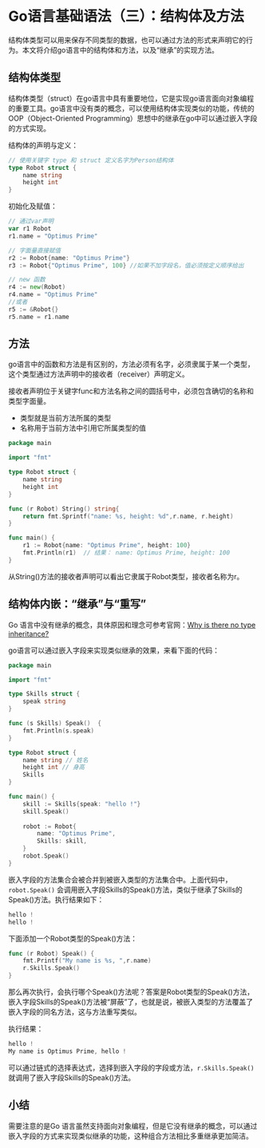 # Go语言基础语法（三）：结构体及方法
结构体类型可以用来保存不同类型的数据，也可以通过方法的形式来声明它的行为。本文将介绍go语言中的结构体和方法，以及“继承”的实现方法。

<!--more-->

## 结构体类型

结构体类型（struct）在go语言中具有重要地位，它是实现go语言面向对象编程的重要工具。go语言中没有类的概念，可以使用结构体实现类似的功能，传统的OOP（Object-Oriented Programming）思想中的继承在go中可以通过嵌入字段的方式实现。

结构体的声明与定义：

```go
// 使用关键字 type 和 struct 定义名字为Person结构体
type Robot struct {
	name string
	height int
}
```

初始化及赋值：

```go
// 通过var声明
var r1 Robot
r1.name = "Optimus Prime"

// 字面量直接赋值
r2 := Robot{name: "Optimus Prime"}
r3 := Robot{"Optimus Prime", 100} //如果不加字段名，值必须按定义顺序给出

// new 函数
r4 := new(Robot)
r4.name = "Optimus Prime"
//或者
r5 := &Robot{}
r5.name = r1.name
```

## 方法

go语言中的函数和方法是有区别的，方法必须有名字，必须隶属于某一个类型，这个类型通过方法声明中的接收者（receiver）声明定义。

接收者声明位于关键字func和方法名称之间的圆括号中，必须包含确切的名称和类型字面量。

- 类型就是当前方法所属的类型
- 名称用于当前方法中引用它所属类型的值

```go
package main

import "fmt"

type Robot struct {
	name string
	height int
}

func (r Robot) String() string{	
	return fmt.Sprintf("name: %s, height: %d",r.name, r.height)
}

func main() {
    r1 := Robot{name: "Optimus Prime", height: 100}
	fmt.Println(r1)  // 结果： name: Optimus Prime, height: 100
}

```

从String()方法的接收者声明可以看出它隶属于Robot类型，接收者名称为r。

## 结构体内嵌：“继承”与“重写”

Go 语言中没有继承的概念，具体原因和理念可参考官网：[Why is there no type inheritance?](https://golang.org/doc/faq#inheritance)

go语言可以通过嵌入字段来实现类似继承的效果，来看下面的代码：

```go
package main

import "fmt"

type Skills struct {
	speak string 
}

func (s Skills) Speak()  {
	fmt.Println(s.speak)	
}

type Robot struct {
	name string // 姓名
	height int // 身高
	Skills
}

func main() {
	skill := Skills{speak: "hello !"}
	skill.Speak()
	
	robot := Robot{
		name: "Optimus Prime",
		Skills: skill,
	}
	robot.Speak()
}

```

嵌入字段的方法集合会被合并到被嵌入类型的方法集合中。上面代码中，`robot.Speak()` 会调用嵌入字段Skills的Speak()方法，类似于继承了Skills的Speak()方法。执行结果如下：

```go
hello !
hello !
```

下面添加一个Robot类型的Speak()方法：

```go
func (r Robot) Speak() {	
	fmt.Printf("My name is %s, ",r.name)
	r.Skills.Speak()
}
```

那么再次执行，会执行哪个Speak()方法呢？答案是Robot类型的Speak()方法，嵌入字段Skills的Speak()方法被“屏蔽”了，也就是说，被嵌入类型的方法覆盖了嵌入字段的同名方法，这与方法重写类似。

执行结果：

```go
hello !
My name is Optimus Prime, hello !
```

可以通过链式的选择表达式，选择到嵌入字段的字段或方法，`r.Skills.Speak()` 就调用了嵌入字段Skills的Speak()方法。

## 小结

需要注意的是Go 语言虽然支持面向对象编程，但是它没有继承的概念，可以通过嵌入字段的方式来实现类似继承的功能，这种组合方法相比多重继承更加简洁。







